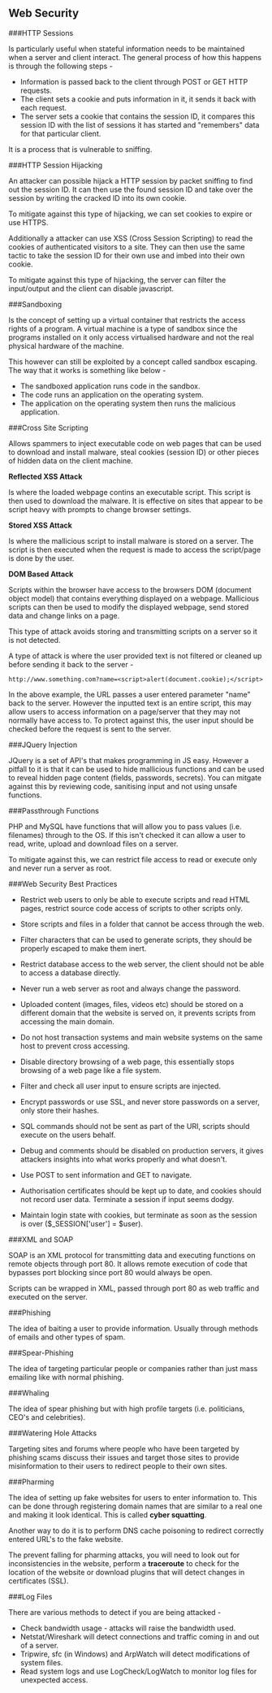 ## Web Security

###HTTP Sessions

Is particularly useful when stateful information needs to be maintained when a server and client interact. The general process of how this happens is through the following steps -

- Information is passed back to the client through POST or GET HTTP requests.
- The client sets a cookie and puts information in it, it sends it back with each request.
- The server sets a cookie that contains the session ID, it compares this session ID with the list of sessions it has started and "remembers" data for that particular client.

It is a process that is vulnerable to sniffing.

###HTTP Session Hijacking

An attacker can possible hijack a HTTP session by packet sniffing to find out the session ID. It can then use the found session ID and take over the session by writing the cracked ID into its own cookie.

To mitigate against this type of hijacking, we can set cookies to expire or use HTTPS.

Additionally a attacker can use XSS (Cross Session Scripting) to read the cookies of authenticated visitors to a site. They can then use the same tactic to take the session ID for their own use and imbed into their own cookie.

To mitigate against this type of hijacking, the server can filter the input/output and the client can disable javascript.

###Sandboxing

Is the concept of setting up a virtual container that restricts the access rights of a program. A virtual machine is a type of sandbox since the programs installed on it only access virtualised hardware and not the real physical hardware of the machine.

This however can still be exploited by a concept called sandbox escaping. The way that it works is something like below -

- The sandboxed application runs code in the sandbox.
- The code runs an application on the operating system.
- The application on the operating system then runs the malicious application.

###Cross Site Scripting

Allows spammers to inject executable code on web pages that can be used to download and install malware, steal cookies (session ID) or other pieces of hidden data on the client machine.

**Reflected XSS Attack**

Is where the loaded webpage contins an executable script. This script is then used to download the malware. It is effective on sites that appear to be script heavy with prompts to change browser settings.

**Stored XSS Attack**

Is where the mallicious script to install malware is stored on a server. The script is then executed when the request is made to access the script/page is done by the user.

**DOM Based Attack**

Scripts within the browser have access to the browsers DOM (document object model) that contains everything displayed on a webpage. Mallicious scripts can then be used to modify the displayed webpage, send stored data and change links on a page. 

This type of attack avoids storing and transmitting scripts on a server so it is not detected.

A type of attack is where the user provided text is not filtered or cleaned up before sending it back to the server -

```
http://www.something.com?name=<script>alert(document.cookie);</script>
```

In the above example, the URL passes a user entered parameter "name" back to the server. However the inputted text is an entire script, this may allow users to access information on a page/server that they may not normally have access to. To protect against this, the user input should be checked before the request is sent to the server.

###JQuery Injection

JQuery is a set of API's that makes programming in JS easy. However a pitfall to it is that it can be used to hide mallicious functions and can be used to reveal hidden page content (fields, passwords, secrets). You can mitgate against this by reviewing code, sanitising input and not using unsafe functions.

###Passthrough Functions

PHP and MySQL have functions that will allow you to pass values (i.e. filenames) through to the OS. If this isn't checked it can allow a user to read, write, upload and download files on a server.

To mitigate against this, we can restrict file access to read or execute only and never run a server as root.

###Web Security Best Practices

- Restrict web users to only be able to execute scripts and read HTML pages, restrict source code access of scripts to other scripts only.

- Store scripts and files in a folder that cannot be access through the web.

- Filter characters that can be used to generate scripts, they should be properly escaped to make them inert.

- Restrict database access to the web server, the client should not be able to access a database directly.

- Never run a web server as root and always change the password.

- Uploaded content (images, files, videos etc) should be stored on a different domain that the website is served on, it prevents scripts from accessing the main domain.

- Do not host transaction systems and main website systems on the same host to prevent cross accessing.

- Disable directory browsing of a web page, this essentially stops browsing of a web page like a file system.

- Filter and check all user input to ensure scripts are injected.

- Encrypt passwords or use SSL, and never store passwords on a server, only store their hashes.

- SQL commands should not be sent as part of the URI, scripts should execute on the users behalf.

- Debug and comments should be disabled on production servers, it gives attackers insights into what works properly and what doesn't.

- Use POST to sent information and GET to navigate.

- Authorisation certificates should be kept up to date, and cookies should not record user data. Terminate a session if input seems dodgy.

- Maintain login state with cookies, but terminate as soon as the session is over ($_SESSION['user'] = $user).

###XML and SOAP

SOAP is an XML protocol for transmitting data and executing functions on remote objects through port 80. It allows remote execution of code that bypasses port blocking since port 80 would always be open.

Scripts can be wrapped in XML, passed through port 80 as web traffic and executed on the server.

###Phishing

The idea of baiting a user to provide information. Usually through methods of emails and other types of spam.

###Spear-Phishing

The idea of targeting particular people or companies rather than just mass emailing like with normal phishing. 

###Whaling

The idea of spear phishing but with high profile targets (i.e. politicians, CEO's and celebrities).

###Watering Hole Attacks

Targeting sites and forums where people who have been targeted by phishing scams discuss their issues and target those sites to provide misinformation to their users to redirect people to their own sites.

###Pharming

The idea of setting up fake websites for users to enter information to. This can be done through registering domain names that are similar to a real one and making it look identical. This is called **cyber squatting**.

Another way to do it is to perform DNS cache poisoning to redirect correctly entered URL's to the fake website.

The prevent falling for pharming attacks, you will need to look out for inconsistencies in the website, perform a **traceroute** to check for the location of the website or download plugins that will detect changes in certificates (SSL).

###Log Files

There are various methods to detect if you are being attacked -

- Check bandwidth usage - attacks will raise the bandwidth used.
- Netstat/Wireshark will detect connections and traffic coming in and out of a server.
- Tripwire, sfc (in Windows) and ArpWatch will detect modifications of system files.
- Read system logs and use LogCheck/LogWatch to monitor log files for unexpected access.